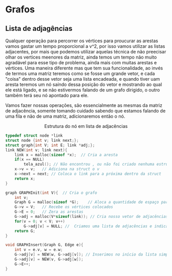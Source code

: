 # Grafos

## Lista de adjagências

<p>Qualquer operação para percorrer os vértices para proucurar as arestas vamos gastar um tempo proporcional a v^2, por isso vamos utilizar as listas adjacentes, por mais que podemos utilizar aquelas técnica de não preecisar olhar os vertices meenores da matriz, ainda temos um tempo não muito agradável para esse tipo de problema, ainda mais com muitas arestas e vértices. Uma maneira diferente mas que tem sua funcionalidade, ao invés de termos uma matriz teremos como se fosse um grande vetor, e cada "coisa" dentro desse vetor seja uma lista encadeada, e quando tiver uam aresta teremos um nó saíndo dessa posição do vetor e mostrando ao qual ele está ligado, e se não estivermos falando de um grafo dirigido, o outro também terá seu nó apontado para ele.</p>
<p>Vamos fazer nossas operações, são essencialmente as mesmas da matriz de adjacência, somente tomando cuidado sabendo que estamos falando de uma fila e não de uma matriz, adicionaremos então o nó.</p>

<p align="center">Estrutura do nó em lista de adjacências</p>

```C
typedef struct node *link
struct node {int v; link next;};
struct graph{int V; int E; link *adj;};
link NEW(int v; link next){
    link x = malloc(sizeof *x);  // Cria a aresta
    if(x == NULL)
        tela_azul(); // Não encontrou , ou não foi criado nenhuma estrutura
    x->v = v;   // Adiciona na struct o v
    x->next = next; // Coloca o link para a próxima dentro da struct
    return x;
}

graph GRAPHInit(int V){  // Cria o grafo
    int v;
    Graph G = malloc(sizeof *G);    // Aloca a quantidade de espaço para os vértices
    G->v = V;   // Recebe os vértices colocados
    G->E = 0;   // Zera as arestas
    G->adj = malloc(V*sizeof(link)); // Cria nosso vetor de adjacências
    for(v = 0; v < V; v++)
        G->adj[v] = NULL; //  Criamos uma lista de adjacências e indicamos que estão apontando para NULL, já que não temos arestas no momento.
    return G;
}

void GRAPHInsert(Graph G, Edge e){
    int v = e.v, w = e.w;
    G->adj[v] = NEW(w, G->adj[v]); // Inserimos no início da lista simplesmente por ser mais barato.
    G->adj[v] = NEW(v, G->adj[w]);
    G->E++;
}
```